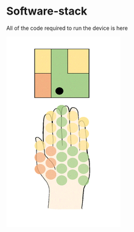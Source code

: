 # Software-stack
All of the code required to run the device is here

<img src="https://github.com/Haptic-Vision/Documentation/blob/48967f1653fec708ade78a39c4cb524c40eee959/map%20pulse.gif" width=300 height=500>
